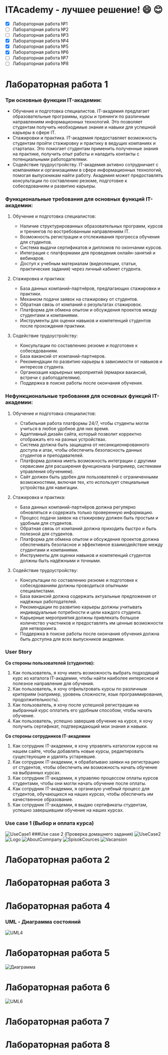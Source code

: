 # ITAcademy - лучшее решение! :smile: :blush:
- [x] Лабораторная работа №1
- [ ] Лабораторная работа №2
- [ ] Лабораторная работа №3
- [x] Лабораторная работа №4
- [x] Лабораторная работа №5
- [x] Лабораторная работа №6
- [ ] Лабораторная работа №7
- [ ] Лабораторная работа №8

# Лабораторная работа 1
### Три основные функции IT-академии:
* Обучение и подготовка специалистов. IT-академия предлагает образовательные программы, курсы и тренинги по различным направлениям информационных технологий. Это позволяет студентам получить необходимые знания и навыки для успешной карьеры в сфере IT.
* Стажировки и практика. IT-академия предоставляет возможность студентам пройти стажировку и практику в ведущих компаниях и стартапах. Это помогает студентам применить полученные знания на практике, получить опыт работы и наладить контакты с потенциальными работодателями.
* Содействие трудоустройству. IT-академия активно сотрудничает с компаниями и организациями в сфере информационных технологий, помогая выпускникам найти работу. Академия может предоставлять консультации по составлению резюме, подготовке к собеседованиям и развитию карьеры.

### Функциональные требования для основных функций IT-академии:
1. Обучение и подготовка специалистов:
	- Наличие структурированных образовательных программ, курсов и тренингов по востребованным направлениям IT.
	- Возможность регистрации и отслеживания прогресса обучения для студентов.
	- Система выдачи сертификатов и дипломов по окончании курсов.
	- Интеграция с платформами для проведения онлайн-занятий и вебинаров.
	- Доступ к учебным материалам (видеолекции, статьи, практические задания) через личный кабинет студента.

2. Стажировка и практика:
	- База данных компаний-партнёров, предлагающих стажировки и практики.
	- Механизм подачи заявок на стажировку от студентов.
	- Обратная связь от компаний о результатах стажировок.
	- Платформа для обмена опытом и обсуждения проектов между студентами и компаниями.
	- Инструменты для оценки навыков и компетенций студентов после прохождения практики.

3. Содействие трудоустройству:
	- Консультации по составлению резюме и подготовке к собеседованиям.
	- База вакансий от компаний-партнеров.
	- Рекомендации по развитию карьеры в зависимости от навыков и интересов студента.
	- Организация карьерных мероприятий (ярмарки вакансий, встречи с работодателями).
	- Поддержка в поиске работы после окончания обучения.

### Нефункциональные требования для основных функций IT-академии:
1. Обучение и подготовка специалистов:
	- Стабильная работа платформы 24/7, чтобы студенты могли учиться в любое удобное для них время.
	- Адаптивный дизайн сайта, который позволит корректно отображать его на разных устройствах.
	- Система должна быть защищена от несанкционированного доступа и атак, чтобы обеспечить безопасность данных студентов и преподавателей.
	- Платформа должна иметь возможность интеграции с другими сервисами для расширения функционала (например, системами управления обучением).
	- Сайт должен быть удобен для пользователей с ограниченными возможностями, включая тех, кто использует специальные устройства для навигации.

2. Стажировка и практика:
	- База данных компаний-партнёров должна регулярно обновляться и содержать только проверенную информацию.
	- Процесс подачи заявок на стажировку должен быть простым и удобным для студентов.
	- Обратная связь от компаний должна приходить быстро и быть полезной для студентов.
	- Платформа для обмена опытом и обсуждения проектов должна обеспечивать безопасное и эффективное взаимодействие между студентами и компаниями.
	- Инструменты для оценки навыков и компетенций студентов должны быть надёжными и точными.

3. Содействие трудоустройству:
	- Консультации по составлению резюме и подготовке к собеседованиям должны проводиться опытными специалистами.
	- База вакансий должна содержать актуальные предложения от надёжных работодателей.
	- Рекомендации по развитию карьеры должны учитывать индивидуальные потребности и цели каждого студента.
	- Карьерные мероприятия должны привлекать большое количество участников и предоставлять им ценные возможности для нетворкинга.
	- Поддержка в поиске работы после окончания обучения должна быть доступна для всех выпускников академии.

### User Story

**Со стороны пользователей (студентов):**
1) Как пользователь, я хочу иметь возможность выбрать подходящий курс из каталога IT-академии, чтобы найти наиболее интересное и полезное направление для обучения.
2)  Как пользователь, я хочу отфильтровать курсы по различным критериям (например, уровень сложности, язык программирования, продолжительность).
3) Как пользователь, я хочу после успешной регистрации на выбранный курс оплатить его удобным способом, чтобы начать обучение.
4) Как пользователь, успешно завершив обучение на курсе, я хочу получить сертификат, подтверждающий мои знания и навыки.

**Со стороны сотрудников IT-академии**
1) Как сотрудник IT-академии, я хочу управлять каталогом курсов на нашем сайте, чтобы добавлять новые курсы, редактировать существующие и удалять устаревшие.
2) Как сотрудник IT-академии, я обрабатываю заявки на регистрацию от студентов, чтобы обеспечить им возможность начать обучение на выбранных курсах.
3) Как сотрудник IT-академии, я управляю процессом оплаты курсов студентами, чтобы они могли начать обучение после оплаты.
4) Как сотрудник IT-академии, я организую учебный процесс для студентов, обучающихся на наших курсах, чтобы обеспечить им качественное образование.
5) Как сотрудник IT-академии, я выдаю сертификаты студентам, успешно завершившим обучение на наших курсах.

### Use case 1 (Выбор и оплата курса)
![UseCase1](https://github.com/sokolblyat9/itacademy/raw/main/images/images/2024-12-26_23-29.png)
###Use case 2 (Проверка домашнего задания)
![UseCase2](https://github.com/sokolblyat9/itacademy/raw/main/images/images/2024-12-26_23-29_1.png)
![Logo](https://github.com/sokolblyat9/itacademy/raw/main/images/images/2024-12-26_23-30.png)
![AboutComnpany](https://github.com/sokolblyat9/itacademy/raw/main/images/images/2024-12-26_23-30_1.png)
![SpisokCources](https://github.com/sokolblyat9/itacademy/raw/main/images/images/2024-12-26_23-30_2.png)
![Vacansion](https://github.com/sokolblyat9/itacademy/raw/main/images/images/2024-12-26_23-30_3.png)

# Лабораторная работа 2
# Лабораторная работа 3
# Лабораторная работа 4
### UML - Диаграмма состояний
![UML4](https://github.com/sokolblyat9/itacademy/raw/main/images/images/2024-12-26_23-31.png)
# Лабораторная работа 5
![Диаграмма](https://github.com/sokolblyat9/itacademy/raw/main/images/photo1.jpg)

# Лабораторная работа 6
![UML6](https://github.com/sokolblyat9/itacademy/raw/main/images/images/2024-12-26_23-31_1.png)
# Лабораторная работа 7
# Лабораторная работа 8
